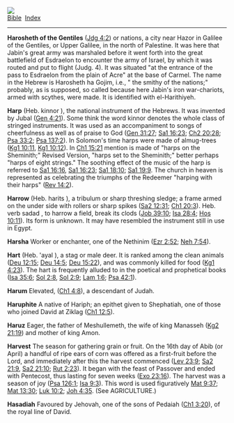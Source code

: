 [![](../../cdshop/ithlogo.png)](../../index)  
[Bible](../index)  [Index](index) 

------------------------------------------------------------------------

<span id="000">**Harosheth of the Gentiles**</span> ([Jdg
4:2](../kjv/jdg004.htm#002)) or nations, a city near Hazor in Galilee of
the Gentiles, or Upper Galilee, in the north of Palestine. It was here
that Jabin's great army was marshaled before it went forth into the
great battlefield of Esdraelon to encounter the army of Israel, by which
it was routed and put to flight (Judg. 4). It was situated "at the
entrance of the pass to Esdraelon from the plain of Acre" at the base of
Carmel. The name in the Hebrew is Harosheth ha Gojim, i.e., " the smithy
of the nations;" probably, as is supposed, so called because here
Jabin's iron war-chariots, armed with scythes, were made. It is
identified with el-Harithiyeh.

<span id="001">**Harp**</span> (Heb. kinnor ), the national instrument
of the Hebrews. It was invented by Jubal ([Gen
4:21](../kjv/gen004.htm#021)). Some think the word kinnor denotes the
whole class of stringed instruments. It was used as an accompaniment to
songs of cheerfulness as well as of praise to God ([Gen
31:27](../kjv/gen031.htm#027); [Sa1 16:23](../kjv/sa1016.htm#023); [Ch2
20:28](../kjv/ch2020.htm#028); [Psa 33:2](../kjv/psa033.htm#002); [Psa
137:2](../kjv/psa137.htm#002)). In Solomon's time harps were made of
almug-trees ([Kg1 10:11](../kjv/kg1010.htm#011), [Kg1
10:12](../kjv/kg1010.htm#012)). In [Ch1 15:21](../kjv/ch1015.htm#021)
mention is made of "harps on the Sheminith;" Revised Version, "harps set
to the Sheminith;" better perhaps "harps of eight strings." The soothing
effect of the music of the harp is referred to [Sa1
16:16](../kjv/sa1016.htm#016), [Sa1 16:23](../kjv/sa1016.htm#023); [Sa1
18:10](../kjv/sa1018.htm#010); [Sa1 19:9](../kjv/sa1019.htm#009). The
church in heaven is represented as celebrating the triumphs of the
Redeemer "harping with their harps" ([Rev 14:2](../kjv/rev014.htm#002)).

<span id="002">**Harrow**</span> (Heb. harits ), a tribulum or sharp
threshing sledge; a frame armed on the under side with rollers or sharp
spikes ([Sa2 12:31](../kjv/sa2012.htm#031); [Ch1
20:3](../kjv/ch1020.htm#003)). Heb. verb sadad , to harrow a field,
break its clods ([Job 39:10](../kjv/job039.htm#010); [Isa
28:4](../kjv/isa028.htm#004); [Hos 10:11](../kjv/hos010.htm#011)). Its
form is unknown. It may have resembled the instrument still in use in
Egypt.

<span id="003">**Harsha**</span> Worker or enchanter, one of the
Nethinim ([Ezr 2:52](../kjv/ezr002.htm#052); [Neh
7:54](../kjv/neh007.htm#054)).

<span id="004">**Hart**</span> (Heb. 'ayal ), a stag or male deer. It is
ranked among the clean animals ([Deu 12:15](../kjv/deu012.htm#015); [Deu
14:5](../kjv/deu014.htm#005); [Deu 15:22](../kjv/deu015.htm#022)), and
was commonly killed for food ([Kg1 4:23](../kjv/kg1004.htm#023)). The
hart is frequently alluded to in the poetical and prophetical books
([Isa 35:6](../kjv/isa035.htm#006); [Sol 2:8](../kjv/sol002.htm#008),
[Sol 2:9](../kjv/sol002.htm#009); [Lam 1:6](../kjv/lam001.htm#006); [Psa
42:1](../kjv/psa042.htm#001)).

<span id="005">**Harum**</span> Elevated, ([Ch1
4:8](../kjv/ch1004.htm#008)), a descendant of Judah.

<span id="006">**Haruphite**</span> A native of Hariph; an epithet given
to Shephatiah, one of those who joined David at Ziklag ([Ch1
12:5](../kjv/ch1012.htm#005)).

<span id="007">**Haruz**</span> Eager, the father of Meshullemeth, the
wife of king Manasseh ([Kg2 21:19](../kjv/kg2021.htm#019)) and mother of
king Amon.

<span id="008">**Harvest**</span> The season for gathering grain or
fruit. On the 16th day of Abib (or April) a handful of ripe ears of corn
was offered as a first-fruit before the Lord, and immediately after this
the harvest commenced ([Lev 23:9](../kjv/lev023.htm#009); [Sa2
21:9](../kjv/sa2021.htm#009), [Sa2 21:10](../kjv/sa2021.htm#010); [Rut
2:23](../kjv/rut002.htm#023)). It began with the feast of Passover and
ended with Pentecost, thus lasting for seven weeks ([Exo
23:16](../kjv/exo023.htm#016)). The harvest was a season of joy ([Psa
126:1](../kjv/psa126.htm#001); [Isa 9:3](../kjv/isa009.htm#003)). This
word is used figuratively [Mat 9:37](../kjv/mat009.htm#037); [Mat
13:30](../kjv/mat013.htm#030); [Luk 10:2](../kjv/luk010.htm#002); [Joh
4:35](../kjv/joh004.htm#035). (See AGRICULTURE.)

<span id="009">**Hasadiah**</span> Favoured by Jehovah, one of the sons
of Pedaiah ([Ch1 3:20](../kjv/ch1003.htm#020)), of the royal line of
David.
